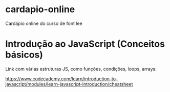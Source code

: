 # cardapio-online
Cardápio online do curso de font lee

<h1> Introdução ao JavaScript (Conceitos básicos) </h1>
 
Link com várias estruturas JS, como funções, condições, loops, arrays:

https://www.codecademy.com/learn/introduction-to-javascript/modules/learn-javascript-introduction/cheatsheet
